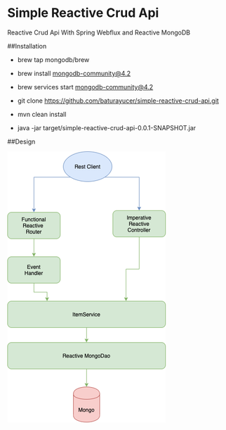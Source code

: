 # Simple Reactive Crud Api
Reactive Crud Api With Spring Webflux and Reactive MongoDB

##Installation

* brew tap mongodb/brew

* brew install mongodb-community@4.2

* brew services start mongodb-community@4.2

* git clone https://github.com/baturayucer/simple-reactive-crud-api.git

* mvn clean install

- java -jar target/simple-reactive-crud-api-0.0.1-SNAPSHOT.jar

##Design

![Architecture](src/main/resources/Architecture.png)